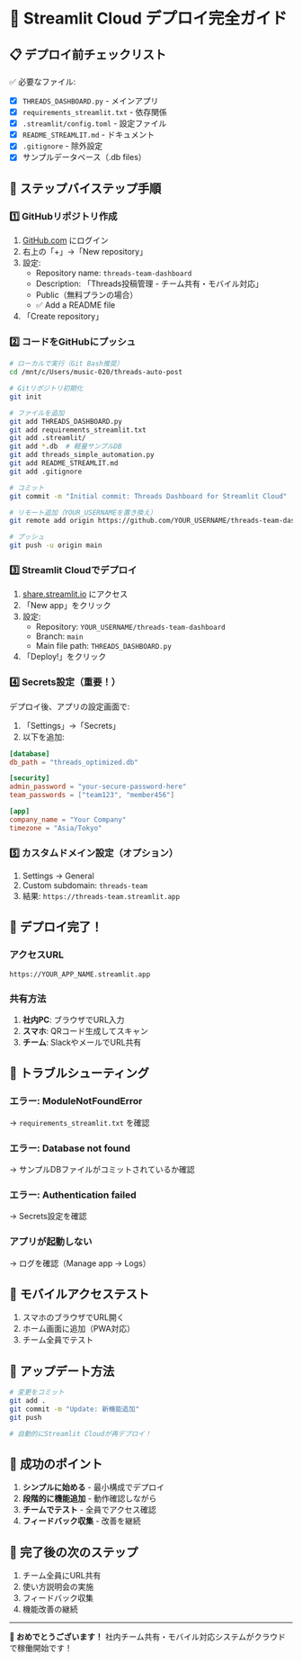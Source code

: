 # 🚀 Streamlit Cloud デプロイ完全ガイド

## 📋 デプロイ前チェックリスト

✅ 必要なファイル:
- [x] `THREADS_DASHBOARD.py` - メインアプリ
- [x] `requirements_streamlit.txt` - 依存関係
- [x] `.streamlit/config.toml` - 設定ファイル
- [x] `README_STREAMLIT.md` - ドキュメント
- [x] `.gitignore` - 除外設定
- [x] サンプルデータベース（.db files）

## 🎯 ステップバイステップ手順

### 1️⃣ GitHubリポジトリ作成

1. [GitHub.com](https://github.com) にログイン
2. 右上の「+」→「New repository」
3. 設定:
   - Repository name: `threads-team-dashboard`
   - Description: 「Threads投稿管理 - チーム共有・モバイル対応」
   - Public（無料プランの場合）
   - ✅ Add a README file
4. 「Create repository」

### 2️⃣ コードをGitHubにプッシュ

```bash
# ローカルで実行（Git Bash推奨）
cd /mnt/c/Users/music-020/threads-auto-post

# Gitリポジトリ初期化
git init

# ファイルを追加
git add THREADS_DASHBOARD.py
git add requirements_streamlit.txt
git add .streamlit/
git add *.db  # 軽量サンプルDB
git add threads_simple_automation.py
git add README_STREAMLIT.md
git add .gitignore

# コミット
git commit -m "Initial commit: Threads Dashboard for Streamlit Cloud"

# リモート追加（YOUR_USERNAMEを置き換え）
git remote add origin https://github.com/YOUR_USERNAME/threads-team-dashboard.git

# プッシュ
git push -u origin main
```

### 3️⃣ Streamlit Cloudでデプロイ

1. [share.streamlit.io](https://share.streamlit.io) にアクセス
2. 「New app」をクリック
3. 設定:
   - Repository: `YOUR_USERNAME/threads-team-dashboard`
   - Branch: `main`
   - Main file path: `THREADS_DASHBOARD.py`
4. 「Deploy!」をクリック

### 4️⃣ Secrets設定（重要！）

デプロイ後、アプリの設定画面で:

1. 「Settings」→「Secrets」
2. 以下を追加:

```toml
[database]
db_path = "threads_optimized.db"

[security]
admin_password = "your-secure-password-here"
team_passwords = ["team123", "member456"]

[app]
company_name = "Your Company"
timezone = "Asia/Tokyo"
```

### 5️⃣ カスタムドメイン設定（オプション）

1. Settings → General
2. Custom subdomain: `threads-team`
3. 結果: `https://threads-team.streamlit.app`

## 🎉 デプロイ完了！

### アクセスURL
```
https://YOUR_APP_NAME.streamlit.app
```

### 共有方法
1. **社内PC**: ブラウザでURL入力
2. **スマホ**: QRコード生成してスキャン
3. **チーム**: SlackやメールでURL共有

## 🔧 トラブルシューティング

### エラー: ModuleNotFoundError
→ `requirements_streamlit.txt` を確認

### エラー: Database not found
→ サンプルDBファイルがコミットされているか確認

### エラー: Authentication failed
→ Secrets設定を確認

### アプリが起動しない
→ ログを確認（Manage app → Logs）

## 📱 モバイルアクセステスト

1. スマホのブラウザでURL開く
2. ホーム画面に追加（PWA対応）
3. チーム全員でテスト

## 🚀 アップデート方法

```bash
# 変更をコミット
git add .
git commit -m "Update: 新機能追加"
git push

# 自動的にStreamlit Cloudが再デプロイ！
```

## 🎯 成功のポイント

1. **シンプルに始める** - 最小構成でデプロイ
2. **段階的に機能追加** - 動作確認しながら
3. **チームでテスト** - 全員でアクセス確認
4. **フィードバック収集** - 改善を継続

## 🌟 完了後の次のステップ

1. チーム全員にURL共有
2. 使い方説明会の実施
3. フィードバック収集
4. 機能改善の継続

---

**🎉 おめでとうございます！**
社内チーム共有・モバイル対応システムがクラウドで稼働開始です！